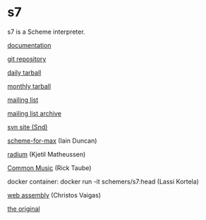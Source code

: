 # s7

s7 is a Scheme interpreter.

[documentation](https://ccrma.stanford.edu/software/snd/snd/s7.html)

[git repository](https://cm-gitlab.stanford.edu/bil/s7.git)

[daily tarball](https://ccrma.stanford.edu/software/s7/s7.tar.gz)

[monthly tarball](https://ccrma.stanford.edu/software/s7/s7-22Nov20.tar.gz)

[mailing list](http://ccrma-mail.stanford.edu/mailman/listinfo/cmdist)

[mailing list archive](https://cm-mail.stanford.edu/pipermail/cmdist/)

[svn site (Snd)](https://sourceforge.net/p/snd/svn1/)

[scheme-for-max](https://github.com/iainctduncan/scheme-for-max) (Iain Duncan)

[radium](https://users.notam02.no/~kjetism/radium/) (Kjetil Matheussen)

[Common Music](http://commonmusic.sourceforge.net/) (Rick Taube)

docker container: docker run -it schemers/s7:head (Lassi Kortela)

[web assembly](https://github.com/actonDev/s7-playground/) (Christos Vaigas)

[the original](https://en.wikipedia.org/wiki/Sunbeam_S7_and_S8)
